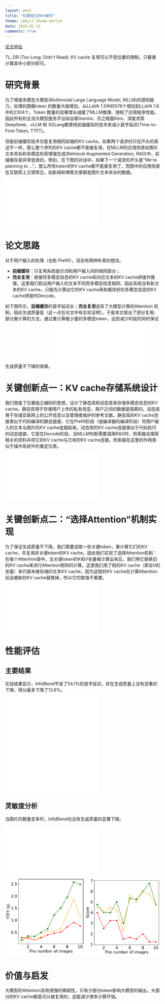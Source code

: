 ```yaml
---
layout: post
title: "位置独立的KV缓存"
theme: jekyll-theme-merlot
date: 2025-02-21
comments: true
---
```


<!-- # 位置独立的KV缓存 -->
[论文地址](https://arxiv.org/abs/2502.01960)

TL; DR (Too Long; Didn't Read): KV cache 复用可以不受位置的限制，只要重计算其中小部分即可。

# 研究背景

为了增强多模态大模型(Multimodal Large Language Model, MLLM)的感知能力，处理的图像token 的数量大幅增加，从LLaVA 1.5中的576个增加到LLaVA 1.6中的2304个。Token 数量的显著增长减缓了MLLM推理、限制了应用程序性能。因此所有的主流大模型服务平台如谷歌Gemini、月之暗面Kimi、深度求索DeepSeek、vLLM 和 SGLang都使用前缀缓存的技术来减小首字延迟(Time-to-First-Token, TTFT)。

但是前缀缓存技术仅能复用相同前缀的KV cache。如果两个请求的只在开头的表述不一样，那么整个序列的KV cache都不能被复用。在MLLM的应用场景如图片文本夹杂和多模态检索增强生成(Retrieval-Augmented Generation, RAG)中，前缀缓存是非常低效的。例如，在下图的对话中，如果下一个请求的开头是“We're planning to ...”，那么所有token的KV cache都不能被复用了。而图中的应用场景在互联网上又很常见，如新闻和博客文章都是图片文本夹杂的数据。

![用户对话场景](/Figures/PIC_1.pdf "用户对话场景")
# 论文思路

对于用户输入的处理（也称 Prefill），目前有两种朴素的想法。
- **前缀缓存**：只复用系统提示词和用户输入间的相同部分；
- **完全复用**：直接将多模态信息的KV cache和对应文本的KV cache拼接作推理。这里我们假设用户输入的文本不同而多模态信息相同，因此系统没有新文本的KV cache，只能先计算出它的KV cache再和缓存好的多模态信息的KV cache拼接作Decode。

如下图所示，**前缀缓存**的首字延迟长；**完全复用**违背了大模型计算的Attention 机制，因此生成质量低（这一点在论文中有实验证明）。于是本文提出了部分复用、部分重计算的方法，通过重计算极少量的多模态token，达到减少时延的同时保证生成质量不下降的效果。
![先前工作对比](/Figures/PIC_2.pdf "先前工作对比")

# 关键创新点一：KV cache存储系统设计
我们借鉴了位置独立编码的思想，设计了静态库和动态库来存储多模态信息的KV cache。静态库用于存储用户上传的私有信息，用户之间的数据是隔离的。动态库用于存储互联网上的公开信息以及管理者维护的参考文献。静态库的KV cache连接类似于代码编译的静态链接，它在Prefill阶段（或编译器的编译阶段）将用户输入的文本与图片的KV cache连接起来。动态库的KV cache连接类似于代码执行的动态链接，它是在Decode阶段，当MLLM判断需要调用RAG时，检索器会搜索相关的资料并将它的KV cache与已有的KV cache连接。检索器在这里的作用类似于操作系统中的重定位表。

![InfoBlend系统设计](/Figures/PIC_3.pdf "InfoBlend系统设计")

# 关键创新点二：“选择Attention”机制实现
为了保证生成质量不下降，我们需要选取一些关键token，重计算它们的KV cache，并复用非关键token的KV cache。因此我们实现了选择Attention机制：在每个Attention层中，当关键token的K和V张量被计算出来后，我们用它替换旧的KV cache来进行Attention矩阵的计算。这里我们用了假的KV cache（即全0的张量）来代替未被存储的文本KV cache，因为这假的KV cache在计算Attention前会被新的KV cache替换掉，所以它的取值不重要。

![选择Attention](/Figures/PIC_4.pdf "选择Attention")

# 性能评估
## 主要结果
实验结果显示，InfoBlend节省了54.1%的首字延迟，并在生成质量上没有显著的下降，得分最多下降了13.6%。

![图例](/Figures/PIC_5.pdf "图例")
![主要结果](/Figures/PIC_6.pdf "主要结果")
## 灵敏度分析
当图片的数量变多时，InfoBlend也没有生成质量的显著下降。

![图例](/Figures/PIC_7.pdf "图例")
<div style="display: flex; justify-content: space-around;">
  <div>
    <img src="/Figures/PIC_8.pdf" alt="TTFT" style="max-width:100%;">
  </div>
  <div>
    <img src="/Figures/PIC_9.pdf" alt="Score" style="max-width:100%;">
  </div>
</div>

# 价值与启发
大模型的Attention具有很强的稀疏性，只有少部分token影响大模型的输出。大部分的KV cache都是可以被复用的，这能减少很多计算开销。